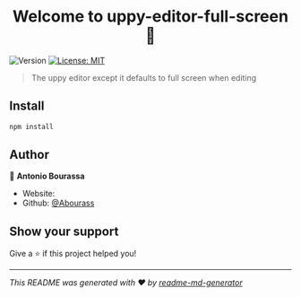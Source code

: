 <h1 align="center">Welcome to uppy-editor-full-screen 👋</h1>
<p>
  <img alt="Version" src="https://img.shields.io/badge/version-1.0.0-blue.svg?cacheSeconds=2592000" />
  <a href="#" target="_blank">
    <img alt="License: MIT" src="https://img.shields.io/badge/License-MIT-yellow.svg" />
  </a>
</p>

> The uppy editor except it defaults to full screen when editing

## Install

```sh
npm install
```

## Author

👤 **Antonio Bourassa**

* Website:  
* Github: [@Abourass](https://github.com/Abourass)

## Show your support

Give a ⭐️ if this project helped you!

***
_This README was generated with ❤️ by [readme-md-generator](https://github.com/kefranabg/readme-md-generator)_